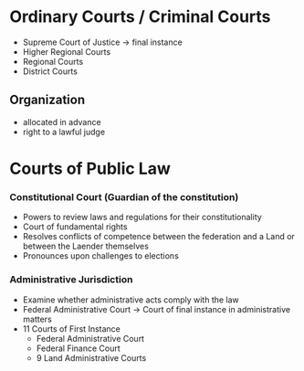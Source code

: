 # Ordinary Courts / Criminal Courts
- Supreme Court of Justice -> final instance
- Higher Regional Courts
- Regional Courts
- District Courts
## Organization
- allocated in advance
- right to a lawful judge
# Courts of Public Law
### Constitutional Court (Guardian of the constitution)
- Powers to review laws and regulations for their constitutionality
- Court of fundamental rights
- Resolves conflicts of competence between the federation and a Land or between the Laender themselves
- Pronounces upon challenges to elections
### Administrative Jurisdiction
- Examine whether administrative acts comply with the law
- Federal Administrative Court -> Court of final instance in administrative matters
- 11 Courts of First Instance
	- Federal Administrative Court
	- Federal Finance Court
	- 9 Land Administrative Courts